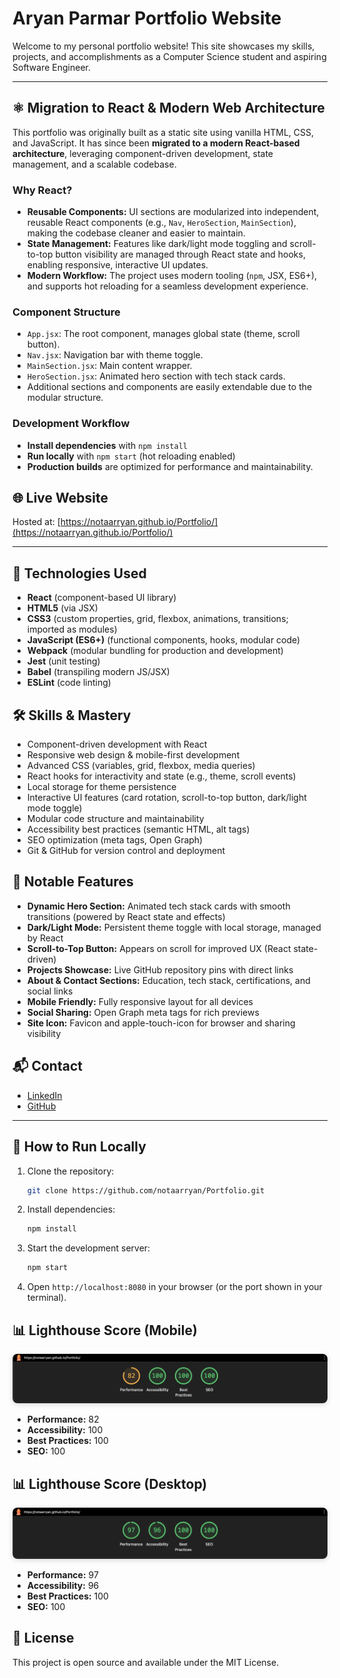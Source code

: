 # Aryan Parmar Portfolio Website

Welcome to my personal portfolio website! This site showcases my skills, projects, and accomplishments as a Computer Science student and aspiring Software Engineer.

---

## ⚛️ Migration to React & Modern Web Architecture

This portfolio was originally built as a static site using vanilla HTML, CSS, and JavaScript. It has since been **migrated to a modern React-based architecture**, leveraging component-driven development, state management, and a scalable codebase.

### Why React?
- **Reusable Components:** UI sections are modularized into independent, reusable React components (e.g., `Nav`, `HeroSection`, `MainSection`), making the codebase cleaner and easier to maintain.
- **State Management:** Features like dark/light mode toggling and scroll-to-top button visibility are managed through React state and hooks, enabling responsive, interactive UI updates.
- **Modern Workflow:** The project uses modern tooling (`npm`, JSX, ES6+), and supports hot reloading for a seamless development experience.

### Component Structure
- `App.jsx`: The root component, manages global state (theme, scroll button).
- `Nav.jsx`: Navigation bar with theme toggle.
- `MainSection.jsx`: Main content wrapper.
- `HeroSection.jsx`: Animated hero section with tech stack cards.
- Additional sections and components are easily extendable due to the modular structure.

### Development Workflow
- **Install dependencies** with `npm install`
- **Run locally** with `npm start` (hot reloading enabled)
- **Production builds** are optimized for performance and maintainability.

## 🌐 Live Website

Hosted at: [https://notaarryan.github.io/Portfolio/](https://notaarryan.github.io/Portfolio/)

---

## 🚀 Technologies Used

- **React** (component-based UI library)
- **HTML5** (via JSX)
- **CSS3** (custom properties, grid, flexbox, animations, transitions; imported as modules)
- **JavaScript (ES6+)** (functional components, hooks, modular code)
- **Webpack** (modular bundling for production and development)
- **Jest** (unit testing)
- **Babel** (transpiling modern JS/JSX)
- **ESLint** (code linting)

## 🛠️ Skills & Mastery

- Component-driven development with React
- Responsive web design & mobile-first development
- Advanced CSS (variables, grid, flexbox, media queries)
- React hooks for interactivity and state (e.g., theme, scroll events)
- Local storage for theme persistence
- Interactive UI features (card rotation, scroll-to-top button, dark/light mode toggle)
- Modular code structure and maintainability
- Accessibility best practices (semantic HTML, alt tags)
- SEO optimization (meta tags, Open Graph)
- Git & GitHub for version control and deployment

## 📂 Notable Features

- **Dynamic Hero Section:** Animated tech stack cards with smooth transitions (powered by React state and effects)
- **Dark/Light Mode:** Persistent theme toggle with local storage, managed by React
- **Scroll-to-Top Button:** Appears on scroll for improved UX (React state-driven)
- **Projects Showcase:** Live GitHub repository pins with direct links
- **About & Contact Sections:** Education, tech stack, certifications, and social links
- **Mobile Friendly:** Fully responsive layout for all devices
- **Social Sharing:** Open Graph meta tags for rich previews
- **Site Icon:** Favicon and apple-touch-icon for browser and sharing visibility

## 📬 Contact

- [LinkedIn](https://www.linkedin.com/in/aryan-parmar-a0634b299/)
- [GitHub](https://github.com/notaarryan)

---

## 📄 How to Run Locally

1. Clone the repository:
   ```bash
   git clone https://github.com/notaarryan/Portfolio.git
   ```
2. Install dependencies:
   ```bash
   npm install
   ```
3. Start the development server:
   ```bash
   npm start
   ```
4. Open `http://localhost:8080` in your browser (or the port shown in your terminal).

## 📊 Lighthouse Score (Mobile)

<p align="center">
  <img src="./src/assets/lighthouse-mobile.png" alt="Lighthouse Mobile Score" style="max-width:100%; border-radius:8px; box-shadow:0 2px 8px rgba(0,0,0,0.15);" />
</p>

- **Performance:** 82
- **Accessibility:** 100
- **Best Practices:** 100
- **SEO:** 100

## 📊 Lighthouse Score (Desktop)

<p align="center">
  <img src="./src/assets/lighthouse-desktop.png" alt="Lighthouse Desktop Score" style="max-width:100%; border-radius:8px; box-shadow:0 2px 8px rgba(0,0,0,0.15);" />
</p>

- **Performance:** 97
- **Accessibility:** 96
- **Best Practices:** 100
- **SEO:** 100

## 📝 License

This project is open source and available under the MIT License.

